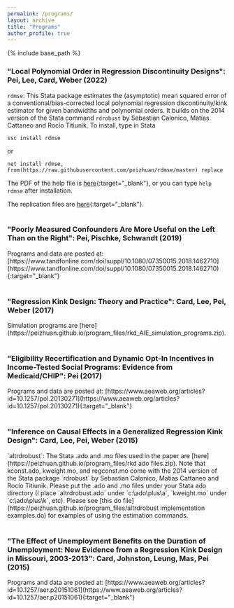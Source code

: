 ```yaml
---
permalink: /programs/
layout: archive
title: "Programs"
author_profile: true
---
```


{% include base_path %}

<h3>"Local Polynomial Order in Regression Discontinuity Designs": Pei, Lee, Card, Weber (2022)</h3>

`rdmse`: This Stata package estimates the (asymptotic) mean squared error of a conventional/bias-corrected local polynomial regression discontinuity/kink estimator for given bandwidths and polynomial orders. It builds on the 2014 version of the Stata command `rdrobust` by Sebastian Calonico, Matias Cattaneo and Rocío Titiunik. To install, type in Stata

`ssc install rdmse`

or

`net install rdmse, from(https://raw.githubusercontent.com/peizhuan/rdmse/master) replace`

The PDF of the help file is [here](https://peizhuan.github.io/program_files/rdmse%20help%20PDF.pdf){:target="_blank"}, or you can type `help rdmse` after installation.<br>

The replication files are [here](https://www.tandfonline.com/doi/suppl/10.1080/07350015.2021.1920961){:target="_blank"}. 
<br>
<br>
<h3>"Poorly Measured Confounders Are More Useful on the Left Than on the Right": Pei, Pischke, Schwandt (2019)</h3>
Programs and data are posted at: [https://www.tandfonline.com/doi/suppl/10.1080/07350015.2018.1462710](https://www.tandfonline.com/doi/suppl/10.1080/07350015.2018.1462710){:target="_blank"}
<br>
<br>
<h3>"Regression Kink Design: Theory and Practice": Card, Lee, Pei, Weber (2017)</h3>
Simulation programs are [here](https://peizhuan.github.io/program_files/rkd_AIE_simulation_programs.zip). 
<br>
<br>
<h3>"Eligibility Recertification and Dynamic Opt-In Incentives in Income-Tested Social Programs: Evidence from Medicaid/CHIP": Pei (2017)</h3>
Programs and data are posted at: [https://www.aeaweb.org/articles?id=10.1257/pol.20130271](https://www.aeaweb.org/articles?id=10.1257/pol.20130271){:target="_blank"}
<br>
<br>
<h3>"Inference on Causal Effects in a Generalized Regression Kink Design": Card, Lee, Pei, Weber (2015)</h3>
`altrdrobust`: The Stata .ado and .mo files used in the paper are [here](https://peizhuan.github.io/program_files/rkd ado files.zip). Note that kconst.ado, kweight.mo, and regconst.mo come with the 2014 version of the Stata package `rdrobust` by Sebastian Calonico, Matias Cattaneo and Rocío Titiunik. Please put the .ado and .mo files under your Stata ado directory (I place `altrdrobust.ado` under `c:\ado\plus\a`, `kweight.mo` under `c:\ado\plus\k`, etc). Please see [this do file](https://peizhuan.github.io/program_files/altrdrobust implementation examples.do) for examples of using the estimation commands.
<br>
<br>
<h3>"The Effect of Unemployment Benefits on the Duration of Unemployment: New Evidence from a Regression Kink Design in Missouri, 2003-2013": Card, Johnston, Leung, Mas, Pei (2015)</h3>
Programs and data are posted at: [https://www.aeaweb.org/articles?id=10.1257/aer.p20151061](https://www.aeaweb.org/articles?id=10.1257/aer.p20151061){:target="_blank"}
<br>
